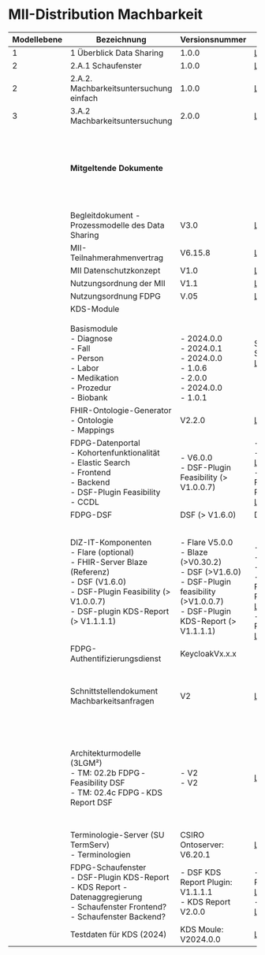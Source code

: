 # MII-Distribution Machbarkeit

|Modellebene                    |Bezeichnung                  |Versionsnummer                  |Ablageort                  |Bemerkungen                  |
|-------------------------------|-----------------------------|--------------------------------|---------------------------|-----------------------------|
| 1                             | 1 Überblick Data Sharing    | 1.0.0                          | [Link](https://tmfev.sharepoint.com/:b:/r/sites/tmf/mi-i/Taskforce%20Prozessmodelle/03%20Modelle/01%20Modellebene%201/1%20%C3%9Cberblick%20Data%20Sharing.pdf?csf=1&web=1&e=JeCa6H)| |
| 2         | 2.A.1 Schaufenster| 1.0.0| [Link](https://tmfev.sharepoint.com/:b:/r/sites/tmf/mi-i/Taskforce%20Prozessmodelle/03%20Modelle/02%20Modellebene%202/2.A.1%20Schaufenster.pdf?csf=1&web=1&e=esXJCg)| |
| 2 | 2.A.2. Machbarkeitsuntersuchung einfach| 1.0.0| [Link](https://tmfev.sharepoint.com/:b:/r/sites/tmf/mi-i/Taskforce%20Prozessmodelle/03%20Modelle/02%20Modellebene%202/2.A.2%20Machbarkeitsuntersuchung_einfach.pdf?csf=1&web=1&e=6sFz1x)| |
| 3| 3.A.2 Machbarkeitsuntersuchung| 2.0.0| [Link](https://tmfev.sharepoint.com/:b:/r/sites/tmf/mi-i/Taskforce%20Prozessmodelle/03%20Modelle/03%20Modellebene%203/Arbeitsversionen/3.A.2%20Machbarkeitsanfragen.pdf?csf=1&web=1&e=NKAkNE)| Modell in Bearbeitung|
| | **Mitgeltende Dokumente**| | | Die aufeglisteten Dokumente dienen als Grundlage für die erstellen Prozessmodelle, ohne Garantie auf Vollständigkeit| 
| | Begleitdokument - Prozessmodelle des Data Sharing| V3.0| [Link](https://tmfev.sharepoint.com/:b:/r/sites/tmf/mi-i/Taskforce%20Prozessmodelle/03%20Modelle/00%20Begleitdokument%20und%20Prozesslandkarte/Begleitdokument%20-%20Prozessmodelle%20des%20Data%20Sharing%20V3.0.pdf?csf=1&web=1&e=t5Do6f)| |
| | MII-Teilnahmerahmenvertrag | V6.15.8| [Link](https://tmfev.sharepoint.com/:b:/r/sites/tmf/mi-i/Aufbau%20und%20Vernetzungsphase/03_Datennutzung/Teilnahmerahmenvertrag/MII-TRV_v6.15.8.pdf?csf=1&web=1&e=QEZDWl)| |
| | MII Datenschutzkonzept| V1.0| [Link](https://www.medizininformatik-initiative.de/sites/default/files/2022-03/MII-Datenschutzkonzept_v1.0.pdf)| |
| | Nutzungsordnung der MII| V1.1| [Link](https://www.medizininformatik-initiative.de/sites/default/files/2020-12/MII_Nutzungsordnung_v1.1.pdf)| |
| | Nutzungsordnung FDPG| V.05| [Link](https://tmfev.sharepoint.com/:b:/r/sites/tmf/mi-i/Aufbau%20und%20Vernetzungsphase/03_Datennutzung/Nutzungsbedingungen_Machbarkeitsanfragen/Nutzungsbedingungen_MbA_V05.pdf?csf=1&web=1&e=CBh0Ez)| |
| | KDS-Module <br><br> Basismodule <br> - Diagnose <br>- Fall <br>- Person <br>- Labor <br>- Medikation <br>- Prozedur <br>- Biobank|<br><br><br>- 2024.0.0 <br>- 2024.0.1 <br>- 2024.0.0 <br>- 1.0.6 <br>- 2.0.0 <br>- 2024.0.0 <br>- 1.0.1| Siehe Simplifier <br> [Link](https://github.com/medizininformatik-initiative/fhir-ontology-generator/releases)| | 
| | FHIR-Ontologie-Generator<br>- Ontologie <br>- Mappings| V2.2.0| [Link](https://github.com/medizininformatik-initiative/fhir-ontology-generator/releases/tag/v2.2.0)| |
| | FDPG-Datenportal<br>- Kohortenfunktionalität<br>- Elastic Search<br>- Frontend<br>- Backend<br>- DSF-Plugin Feasibility<br>- CCDL |- V6.0.0 <br>- DSF-Plugin Feasibility (> V1.0.0.7)|- GUI: [Link](https://github.com/medizininformatik-initiative/feasibility-gui/releases) <br>- Backend: [Link](https://github.com/medizininformatik-initiative/feasibility-backend/releases) <br>- DSF Feasibility Prozessplugin: [Link](https://github.com/medizininformatik-initiative/mii-process-feasibility/releases) <br>| |
| |FDPG-DSF | DSF (> V1.6.0)| DSF: [Link](https://github.com/datasharingframework/dsf/releases)| |
| |DIZ-IT-Komponenten<br>- Flare (optional) <br>- FHIR-Server Blaze (Referenz)<br>- DSF (V1.6.0)<br>- DSF-Plugin Feasibility (> V1.0.0.7)<br>- DSF-plugin KDS-Report (> V1.1.1.1)|<br>- Flare V5.0.0<br>- Blaze (>V0.30.2)<br>- DSF (>V1.6.0)<br>- DSF-Plugin feasibility (>V1.0.0.7)<br>- DSF-Plugin KDS-Report (> V1.1.1.1)|<br><br>- Flare: [Link](https://github.com/medizininformatik-initiative/feasibility-deploy/releases)<br>- Blaze: [Link](https://github.com/samply/blaze/releases)<br>- DSF: [Link](https://github.com/datasharingframework/dsf/releases)<br>- DSF Feasibility Prozessplugin: [Link](https://github.com/medizininformatik-initiative/mii-process-feasibility/releases)<br>- DSF KDS Report Plugin: [Link](https://github.com/medizininformatik-initiative/mii-process-report/releases)| |
| | FDPG-Authentifizierungsdienst | KeycloakVx.x.x | | Muss ergänzt werden|
| | Schnittstellendokument Machbarkeitsanfragen| V2| [Link](https://tmfev.sharepoint.com/:w:/r/sites/tmf/mi-i/bergreifende%20Schnittstellen/06_Ergebnisse-Dokumente/Schnittstellendokument%20Machbarkeitsanfragen/MII-Beschreibung-von-Softwarekomponenten-f%C3%BCr-Machbarkeitsanfragen_V2.0.docx?d=w15bd22c9df6740e0b915ac38c55e7d74&csf=1&web=1&e=uysWa4)|Bald im Umlaufbeschluss NSG – Ergebnisdokument sollte verlinkt werden |
| | Architekturmodelle (3LGM²) <br>- TM: 02.2b FDPG ‐ Feasibility DSF<br>- TM: 02.4c FDPG ‐ KDS Report DSF|- V2<br>- V2| [Link](https://github.com/medizininformatik-initiative/mii-architecture)| Sind momentan noch in Bearbeitung -> Werden in dem Repository in der Version 2 veröffentlicht (ggf. ändern sich noch die Bezeichnungen)|  
| | Terminologie-Server (SU TermServ)<br>- Terminologien| CSIRO Ontoserver: V6.20.1|[Link](https://ontoserver-ballot.mii-termserv.de/)| | 
| |FDPG-Schaufenster <br>- DSF-Plugin KDS-Report<br>- KDS Report - Datenaggregierung<br>- Schaufenster Frontend?<br>- Schaufenster Backend?|- DSF KDS Report Plugin: V1.1.1.1<br>- KDS Report V2.0.0|- DSF KDS Report Plugin: [Link](https://github.com/medizininformatik-initiative/mii-process-report/releases) <br>- KDS Report:  [Link](https://github.com/medizininformatik-initiative/kds-report)|Hier fehlt noch das Frontend und ggf. Backend vom Schaufenster |   
| | Testdaten für KDS (2024) |KDS Moule: V2024.0.0| [Link](https://github.com/medizininformatik-initiative/mii-testdata/tree/main/kds-testdata)| | 
